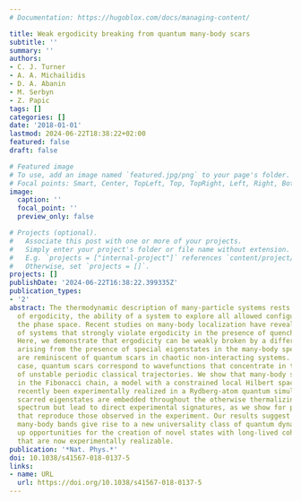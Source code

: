 ```yaml
---
# Documentation: https://hugoblox.com/docs/managing-content/

title: Weak ergodicity breaking from quantum many-body scars
subtitle: ''
summary: ''
authors:
- C. J. Turner
- A. A. Michailidis
- D. A. Abanin
- M. Serbyn
- Z. Papic
tags: []
categories: []
date: '2018-01-01'
lastmod: 2024-06-22T18:38:22+02:00
featured: false
draft: false

# Featured image
# To use, add an image named `featured.jpg/png` to your page's folder.
# Focal points: Smart, Center, TopLeft, Top, TopRight, Left, Right, BottomLeft, Bottom, BottomRight.
image:
  caption: ''
  focal_point: ''
  preview_only: false

# Projects (optional).
#   Associate this post with one or more of your projects.
#   Simply enter your project's folder or file name without extension.
#   E.g. `projects = ["internal-project"]` references `content/project/deep-learning/index.md`.
#   Otherwise, set `projects = []`.
projects: []
publishDate: '2024-06-22T16:38:22.399335Z'
publication_types:
- '2'
abstract: The thermodynamic description of many-particle systems rests on the assumption
  of ergodicity, the ability of a system to explore all allowed configurations in
  the phase space. Recent studies on many-body localization have revealed the existence
  of systems that strongly violate ergodicity in the presence of quenched disorder.
  Here, we demonstrate that ergodicity can be weakly broken by a different mechanism,
  arising from the presence of special eigenstates in the many-body spectrum that
  are reminiscent of quantum scars in chaotic non-interacting systems. In the single-particle
  case, quantum scars correspond to wavefunctions that concentrate in the vicinity
  of unstable periodic classical trajectories. We show that many-body scars appear
  in the Fibonacci chain, a model with a constrained local Hilbert space that has
  recently been experimentally realized in a Rydberg-atom quantum simulator. The quantum
  scarred eigenstates are embedded throughout the otherwise thermalizing many-body
  spectrum but lead to direct experimental signatures, as we show for periodic recurrences
  that reproduce those observed in the experiment. Our results suggest that scarred
  many-body bands give rise to a new universality class of quantum dynamics, opening
  up opportunities for the creation of novel states with long-lived coherence in systems
  that are now experimentally realizable.
publication: '*Nat. Phys.*'
doi: 10.1038/s41567-018-0137-5
links:
- name: URL
  url: https://doi.org/10.1038/s41567-018-0137-5
---
```

